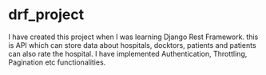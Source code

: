 # drf_project
I have created this project when I was learning Django Rest Framework.
this is API which can store data about hospitals, docktors, patients and patients can also rate the hospital.
I have implemented Authentication, Throttling, Pagination etc functionalities.
